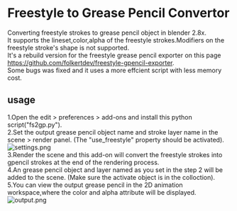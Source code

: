 # Freestyle to Grease Pencil Convertor
Converting freestyle strokes to grease pencil object in blender 2.8x.\
It supports the lineset,color,alpha of the freestyle strokes.Modifiers on the freestyle stroke's shape is not supported.\
It's a rebuild version for the freestyle grease pencil exporter on this page https://github.com/folkertdev/freestyle-gpencil-exporter. \
Some bugs was fixed and it uses a more effcient script with less memory cost.
## usage
1.Open the edit > preferences > add-ons and install this python script("fs2gp.py").\
2.Set the output grease pencil object name and stroke layer name in the scene > render panel. (The "use_freestyle" property should be activated).\
![settings.png](https://github.com/legend-of-wind/Freestyle-to-GreasePencil-blender/blob/main/images/settings%20panel.png)\
3.Render the scene and this add-on will convert the freestyle strokes into gpencil strokes at the end of the rendering process.\
4.An grease pencil object and layer named as you set in the step 2 will be added to the scene. (Make sure the activate object is in the colloction).\
5.You can view the output grease pencil in the 2D animation workspace,where the color and alpha attribute will be displayed.\
![output.png](https://github.com/legend-of-wind/Freestyle-to-GreasePencil-blender/blob/main/images/output.png)
